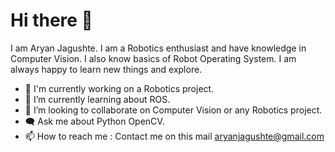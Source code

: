 # Hi there 👋

I am Aryan Jagushte. I am a Robotics enthusiast and have knowledge in Computer Vision. I also know basics of Robot Operating System. I am always happy to learn new things and explore.
* 👤 I'm currently working on a Robotics project.
* 🌱 I’m currently learning about ROS.
* 💞️ I’m looking to collaborate on Computer Vision or any Robotics project.
* 🗨 Ask me about Python OpenCV.
* 📫 How to reach me : Contact me on this mail aryanjagushte@gmail.com

<!---
aryanjagushte/aryanjagushte is a ✨ special ✨ repository because its `README.md` (this file) appears on your GitHub profile.
You can click the Preview link to take a look at your changes.
--->
